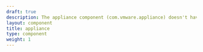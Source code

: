 ```yaml
---
draft: true
description: The appliance component (com.vmware.appliance) doesn't have a proper description. It would cooler if it did.
layout: component
title: appliance
type: component
weight: 1
---
```

